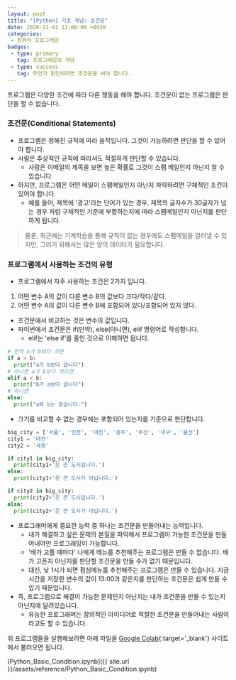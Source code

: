 ```yaml
---
layout: post
title: "[Python] 기초 개념: 조건문"
date: 2020-11-01 11:00:00 +0930
categories: 
 - 컴퓨터 프로그래밍
badges:
 - type: primary
   tag: 프로그래밍의 개념
 - type: success
   tag: 무언가 판단하려면 조건문을 써야 합니다.
---
```


프로그램은 다양한 조건에 따라 다른 행동을 해야 합니다. 조건문이 없는 프로그램은 판단을 할 수 없습니다.

<!--more-->

### 조건문(Conditional Statements)

- 프로그램은 정해진 규칙에 따라 움직입니다. 그것이 가능하려면 판단을 할 수 있어야 합니다.
- 사람은 추상적인 규칙에 따라서도 적절하게 판단할 수 있습니다.
  - 사람은 이메일의 제목을 보면 높은 확률로 그것이 스팸 메일인지 아닌지 알 수 있습니다.
- 하지만, 프로그램은 어떤 메일이 스팸메일인지 아닌지 파악하려면 구체적인 조건이 있어야 합니다.
  - 예를 들어, 제목에 '광고'라는 단어가 있는 경우, 제목의 글자수가 30글자가 넘는 경우 처럼 구체적인 기준에 부합하는지에 따라 스팸메일인지 아닌지를 판단하게 됩니다.

> 물론, 최근에는 기계학습을 통해 규칙이 없는 경우에도 스팸메일을 걸러낼 수 있지만, 그러기 위해서는 많은 양의 데이터가 필요합니다.  

### 프로그램에서 사용하는 조건의 유형

- 프로그램에서 자주 사용하는 조건은 2가지 입니다.
1. 어떤 변수 A의 값이 다른 변수 B의 값보다 크다/작다/같다.
2. 어떤 변수 A의 값이 다른 변수 B에 포함되어 있다/포함되어 있지 않다.

- 조건문에서 비교하는 것은 변수의 값입니다.
- 파이썬에서 조건문은 if(만약), else(아니면), elif 명령어로 작성합니다.
  - elif는 'else if'를 줄인 것으로 이해하면 됩니다.

```python
# 만약 a가 b보다 크면
if a > b:  
  print("a가 b보다 큽니다")
# 아니면 a가 b보다 작으면
elif a < b:
  print("b가 a보다 큽니다")
# 아니면
else:
  print("a와 b는 같습니다.")
```

- 크기를 비교할 수 없는 경우에는 포함되어 있는지를 기준으로 판단합니다.

```python
big_city = ['서울', '인천', '대전', '광주', '부산', '대구', '울산']
city1 = '대전'
city2 = '세종'

if city1 in big_city:
  print(city1+'은 큰 도시입니다.')
else:
  print(city1+'은 큰 도시가 아닙니다.')

if city2 in big_city:
  print(city2+'은 큰 도시입니다.')
else:
  print(city2+'은 큰 도시가 아닙니다.')
```

- 프로그래머에게 중요한 능력 중 하나는 조건문을 만들어내는 능력입니다.
  - 내가 해결하고 싶은 문제의 본질을 파악해서 프로그램이 가능한 조건문을 만들어내야만 프로그래밍이 가능합니다.
  - '배가 고플 때마다' 나에게 메뉴를 추천해주는 프로그램은 만들 수 없습니다. 배가 고픈지 아닌지를 판단할 조건문을 만들 수가 없기 때문입니다.
  - 대신, 낮 1시가 되면 점심메뉴를 추천해주는 프로그램은 만들 수 있습니다. 지금 시간을 저장한 변수의 값이 13:00과 같은지를 판단하는 조건문은 쉽게 만들 수 있기 때문입니다.
- 즉, 프로그램으로 해결이 가능한 문제인지 아닌지는 내가 조건문을 만들 수 있는지 아닌지에 달려있습니다.
  - 유능한 프로그래머는 창의적인 아이디어로 적절한 조건문을 만들어내는 사람이라고도 할 수 있습니다.

위 프로그램들을 실행해보려면 아래 파일을 [Google Colab](https://colab.research.google.com){:target='_blank'} 사이트에서 불러오면 됩니다.

[Python_Basic_Condition.ipynb]({{ site.url }}/assets/reference/Python_Basic_Condition.ipynb)
